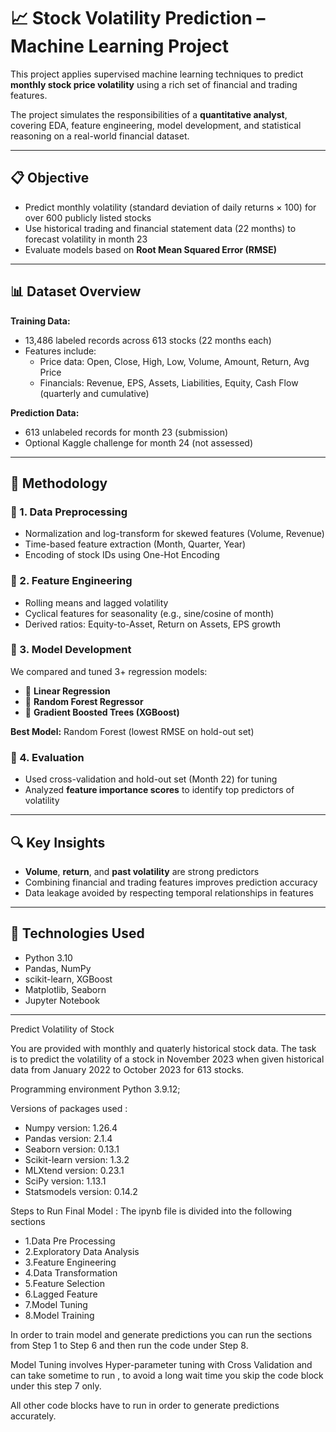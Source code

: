 # 📈 Stock Volatility Prediction – Machine Learning Project

This project applies supervised machine learning techniques to predict **monthly stock price volatility** using a rich set of financial and trading features.

The project simulates the responsibilities of a **quantitative analyst**, covering EDA, feature engineering, model development, and statistical reasoning on a real-world financial dataset.

---

## 📋 Objective

- Predict monthly volatility (standard deviation of daily returns × 100) for over 600 publicly listed stocks
- Use historical trading and financial statement data (22 months) to forecast volatility in month 23
- Evaluate models based on **Root Mean Squared Error (RMSE)**

---

## 📊 Dataset Overview

**Training Data:**
- 13,486 labeled records across 613 stocks (22 months each)
- Features include:
  - Price data: Open, Close, High, Low, Volume, Amount, Return, Avg Price
  - Financials: Revenue, EPS, Assets, Liabilities, Equity, Cash Flow (quarterly and cumulative)

**Prediction Data:**
- 613 unlabeled records for month 23 (submission)
- Optional Kaggle challenge for month 24 (not assessed)

---

## 🧠 Methodology

### 📌 1. Data Preprocessing
- Normalization and log-transform for skewed features (Volume, Revenue)
- Time-based feature extraction (Month, Quarter, Year)
- Encoding of stock IDs using One-Hot Encoding

### 📌 2. Feature Engineering
- Rolling means and lagged volatility
- Cyclical features for seasonality (e.g., sine/cosine of month)
- Derived ratios: Equity-to-Asset, Return on Assets, EPS growth

### 📌 3. Model Development
We compared and tuned 3+ regression models:
- 📐 **Linear Regression**
- 🌳 **Random Forest Regressor**
- 🔺 **Gradient Boosted Trees (XGBoost)**

**Best Model:** Random Forest (lowest RMSE on hold-out set)

### 📌 4. Evaluation
- Used cross-validation and hold-out set (Month 22) for tuning
- Analyzed **feature importance scores** to identify top predictors of volatility

---

## 🔍 Key Insights

- **Volume**, **return**, and **past volatility** are strong predictors
- Combining financial and trading features improves prediction accuracy
- Data leakage avoided by respecting temporal relationships in features

---

## 🧰 Technologies Used

- Python 3.10
- Pandas, NumPy
- scikit-learn, XGBoost
- Matplotlib, Seaborn
- Jupyter Notebook

---
Predict Volatility of Stock

You are provided with monthly and quaterly  historical stock data. The task is to predict the volatility of a stock in November 2023 when given historical data from January 2022 to October 2023 for 613 stocks.

Programming environment  Python 3.9.12;

Versions of packages used : 

- Numpy version: 1.26.4
- Pandas version: 2.1.4
- Seaborn version: 0.13.1
- Scikit-learn version: 1.3.2
- MLXtend version: 0.23.1
- SciPy version: 1.13.1
- Statsmodels version: 0.14.2

Steps to Run Final Model : The ipynb file is divided into the following sections 

- 1.Data Pre Processing 
- 2.Exploratory Data Analysis 
- 3.Feature Engineering
- 4.Data Transformation 
- 5.Feature Selection
- 6.Lagged Feature 
- 7.Model Tuning 
- 8.Model Training 

In order to train model and generate predictions you can run the sections from Step 1 to Step 6 and then run the code under Step 8.

Model Tuning involves Hyper-parameter tuning with Cross Validation and can take sometime to run , to avoid a long wait time you skip the code block under this step 7 only.

All other code blocks have to run in order to generate predictions accurately.


